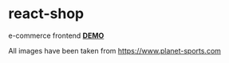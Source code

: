 # react-shop
e-commerce frontend
<a href="https://podoprigora.github.io/react-shop/"><strong>DEMO</strong></a>

All images have been taken from https://www.planet-sports.com
